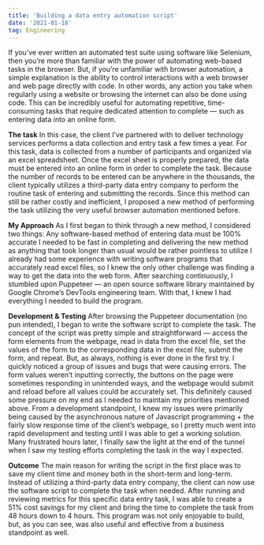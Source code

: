 ```yaml
---
title: 'Building a data entry automation script'
date: '2021-01-18'
tag: Engineering
---
```


If you’ve ever written an automated test suite using software like Selenium, then you’re more than familiar with the power of automating web-based tasks in the browser. But, if you’re unfamiliar with browser automation, a simple explanation is the ability to control interactions with a web browser and web page directly with code. In other words, any action you take when regularly using a website or browsing the internet can also be done using code. This can be incredibly useful for automating repetitive, time-consuming tasks that require dedicated attention to complete — such as entering data into an online form.

**The task**
In this case, the client I’ve partnered with to deliver technology services performs a data collection and entry task a few times a year. For this task, data is collected from a number of participants and organized via an excel spreadsheet. Once the excel sheet is properly prepared, the data must be entered into an online form in order to complete the task. Because the number of records to be entered can be anywhere in the thousands, the client typically utilizes a third-party data entry company to perform the routine task of entering and submitting the records. Since this method can still be rather costly and inefficient, I proposed a new method of performing the task utilizing the very useful browser automation mentioned before.

**My Approach**
As I first began to think through a new method, I considered two things:
Any software-based method of entering data must be 100% accurate
I needed to be fast in completing and delivering the new method as anything that took longer than usual would be rather pointless to utilize
I already had some experience with writing software programs that accurately read excel files, so I knew the only other challenge was finding a way to get the data into the web form. After searching continuously, I stumbled upon Puppeteer — an open source software library maintained by Google Chrome’s DevTools engineering team. With that, I knew I had everything I needed to build the program.

**Development & Testing**
After browsing the Puppeteer documentation (no pun intended), I began to write the software script to complete the task. The concept of the script was pretty simple and straightforward — access the form elements from the webpage, read in data from the excel file, set the values of the form to the corresponding data in the excel file, submit the form, and repeat. But, as always, nothing is ever done in the first try. I quickly noticed a group of issues and bugs that were causing errors. The form values weren’t inputting correctly, the buttons on the page were sometimes responding in unintended ways, and the webpage would submit and reload before all values could be accurately set. This definitely caused some pressure on my end as I needed to maintain my priorities mentioned above. From a development standpoint, I knew my issues were primarily being caused by the asynchronous nature of Javascript programming + the fairly slow response time of the client’s webpage, so I pretty much went into rapid development and testing until I was able to get a working solution. Many frustrated hours later, I finally saw the light at the end of the tunnel when I saw my testing efforts completing the task in the way I expected.

**Outcome**
The main reason for writing the script in the first place was to save my client time and money both in the short-term and long-term. Instead of utilizing a third-party data entry company, the client can now use the software script to complete the task when needed. After running and reviewing metrics for this specific data entry task, I was able to create a 51% cost savings for my client and bring the time to complete the task from 48 hours down to 4 hours. This program was not only enjoyable to build, but, as you can see, was also useful and effective from a business standpoint as well.